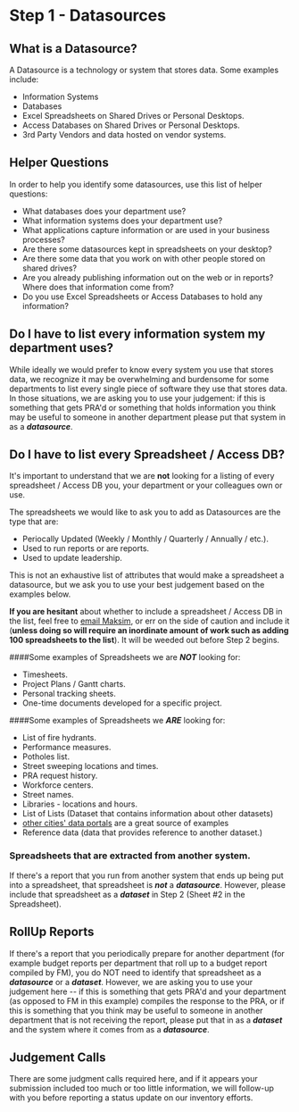 # Step 1 - Datasources

## What is a Datasource? 
A Datasource is a technology or system that stores data.  Some examples include:
* Information Systems
* Databases
* Excel Spreadsheets on Shared Drives or Personal Desktops.
* Access Databases on Shared Drives or Personal Desktops.
* 3rd Party Vendors and data hosted on vendor systems.

## Helper Questions
In order to help you identify some datasources, use this list of helper questions:

* What databases does your department use?
* What information systems does your department use?
* What applications capture information or are used in your business processes?
* Are there some datasources kept in spreadsheets on your desktop? 
* Are there some data that you work on with other people stored on shared drives? 
* Are you already publishing information out on the web or in reports?  Where does that information come from?
* Do you use Excel Spreadsheets or Access Databases to hold any information? 


## Do I have to list every information system my department uses?
While ideally we would prefer to know every system you use that stores data, we recognize it may be overwhelming and burdensome for some departments to list every single piece of software they use that stores data.  In those situations, we are asking you to use your judgement: if this is something that gets PRA'd or something that holds information you think may be useful to someone in another department please put that system in as a ***datasource***.

## Do I have to list every Spreadsheet / Access DB?
It's important to understand that we are **not** looking for a listing of every spreadsheet / Access DB you, your department or your colleagues own or use.  

The spreadsheets we would like to ask you to add as Datasources are the type that are:
* Periocally Updated (Weekly / Monthly / Quarterly / Annually / etc.).
* Used to run reports or are reports.
* Used to update leadership. 

This is not an exhaustive list of attributes that would make a spreadsheet a datasource, but we ask you to use your best judgement based on the examples below.  

**If you are hesitant** about whether to include a spreadsheet / Access DB in the list, feel free to [email Maksim](mailto:maksimp@sandiego.gov), or err on the side of caution and include it (**unless doing so will require an inordinate amount of work such as adding 100 spreadsheets to the list**).  It will be weeded out before Step 2 begins.

####Some examples of Spreadsheets we are ***NOT*** looking for:
* Timesheets.  
* Project Plans / Gantt charts.
* Personal tracking sheets.  
* One-time documents developed for a specific project.

####Some examples of Spreadsheets we ***ARE*** looking for:
* List of fire hydrants.
* Performance measures.
* Potholes list.
* Street sweeping locations and times. 
* PRA request history. 
* Workforce centers. 
* Street names.
* Libraries - locations and hours.
* List of Lists (Dataset that contains information about other datasets)
* [other cities' data portals](../other_cities_portals.html) are a great source of examples
* Reference data (data that provides reference to another dataset.)

### Spreadsheets that are extracted from another system.
If there's a report that you run from another system that ends up being put into a spreadsheet, that spreadsheet is ***not*** a ***datasource***.  However, please include that spreadsheet as a ***dataset*** in Step 2 (Sheet #2 in the Spreadsheet).  

## RollUp Reports
If there's a report that you periodically prepare for another department (for example budget reports per department that roll up to a budget report compiled by FM), you do NOT need to identify that spreadsheet as a ***datasource*** or a ***dataset***.  However, we are asking you to use your judgement here -- if this is something that gets PRA'd and your department (as opposed to 
FM in this example) compiles the response to the PRA, or if this is something that you think may be useful to someone in another department that is not receiving the report, please put that in as a ***dataset*** and the system where it comes from as a ***datasource***.

## Judgement Calls
There are some judgment calls required here, and if it appears your submission included too much or too little information, we will follow-up with you before reporting a status update on our inventory efforts.